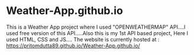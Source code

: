 # Weather-App.github.io
This is a Weather App project where I used "OPENWEATHERMAP" API....I used free version of this API.....Also this is my 1st API based project, Here I used HTML, CSS and JS....
The website is currently hosted at : https://pritomdutta89.github.io/Weather-App.github.io/
